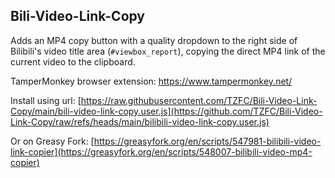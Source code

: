 ## Bili-Video-Link-Copy
Adds an MP4 copy button with a quality dropdown to the right side of Bilibili's video title area (`#viewbox_report`), copying the direct MP4 link of the current video to the clipboard.

TamperMonkey browser extension: https://www.tampermonkey.net/

Install using url: [https://raw.githubusercontent.com/TZFC/Bili-Video-Link-Copy/main/bili-video-link-copy.user.js](https://github.com/TZFC/Bili-Video-Link-Copy/raw/refs/heads/main/bilibili-video-link-copy.user.js)

Or on Greasy Fork: [https://greasyfork.org/en/scripts/547981-bilibili-video-link-copier](https://greasyfork.org/en/scripts/548007-bilibili-video-mp4-copier)

